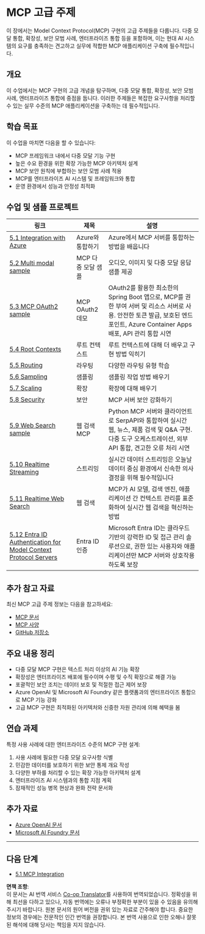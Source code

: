 <!--
CO_OP_TRANSLATOR_METADATA:
{
  "original_hash": "b96f2864e0bcb6fae9b4926813c3feb1",
  "translation_date": "2025-06-26T13:46:58+00:00",
  "source_file": "05-AdvancedTopics/README.md",
  "language_code": "ko"
}
-->
# MCP 고급 주제

이 장에서는 Model Context Protocol(MCP) 구현의 고급 주제들을 다룹니다. 다중 모달 통합, 확장성, 보안 모범 사례, 엔터프라이즈 통합 등을 포함하며, 이는 현대 AI 시스템의 요구를 충족하는 견고하고 실무에 적합한 MCP 애플리케이션 구축에 필수적입니다.

## 개요

이 수업에서는 MCP 구현의 고급 개념을 탐구하며, 다중 모달 통합, 확장성, 보안 모범 사례, 엔터프라이즈 통합에 중점을 둡니다. 이러한 주제들은 복잡한 요구사항을 처리할 수 있는 실무 수준의 MCP 애플리케이션을 구축하는 데 필수적입니다.

## 학습 목표

이 수업을 마치면 다음을 할 수 있습니다:

- MCP 프레임워크 내에서 다중 모달 기능 구현
- 높은 수요 환경을 위한 확장 가능한 MCP 아키텍처 설계
- MCP 보안 원칙에 부합하는 보안 모범 사례 적용
- MCP를 엔터프라이즈 AI 시스템 및 프레임워크와 통합
- 운영 환경에서 성능과 안정성 최적화

## 수업 및 샘플 프로젝트

| 링크 | 제목 | 설명 |
|------|-------|-------------|
| [5.1 Integration with Azure](./mcp-integration/README.md) | Azure와 통합하기 | Azure에서 MCP 서버를 통합하는 방법을 배웁니다 |
| [5.2 Multi modal sample](./mcp-multi-modality/README.md) | MCP 다중 모달 샘플 | 오디오, 이미지 및 다중 모달 응답 샘플 제공 |
| [5.3 MCP OAuth2 sample](../../../05-AdvancedTopics/mcp-oauth2-demo) | MCP OAuth2 데모 | OAuth2를 활용한 최소한의 Spring Boot 앱으로, MCP를 권한 부여 서버 및 리소스 서버로 사용. 안전한 토큰 발급, 보호된 엔드포인트, Azure Container Apps 배포, API 관리 통합 시연 |
| [5.4 Root Contexts](./mcp-root-contexts/README.md) | 루트 컨텍스트 | 루트 컨텍스트에 대해 더 배우고 구현 방법 익히기 |
| [5.5 Routing](./mcp-routing/README.md) | 라우팅 | 다양한 라우팅 유형 학습 |
| [5.6 Sampling](./mcp-sampling/README.md) | 샘플링 | 샘플링 작업 방법 배우기 |
| [5.7 Scaling](./mcp-scaling/README.md) | 확장 | 확장에 대해 배우기 |
| [5.8 Security](./mcp-security/README.md) | 보안 | MCP 서버 보안 강화하기 |
| [5.9 Web Search sample](./web-search-mcp/README.md) | 웹 검색 MCP | Python MCP 서버와 클라이언트로 SerpAPI와 통합하여 실시간 웹, 뉴스, 제품 검색 및 Q&A 구현. 다중 도구 오케스트레이션, 외부 API 통합, 견고한 오류 처리 시연 |
| [5.10 Realtime Streaming](./mcp-realtimestreaming/README.md) | 스트리밍 | 실시간 데이터 스트리밍은 오늘날 데이터 중심 환경에서 신속한 의사결정을 위해 필수적입니다 |
| [5.11 Realtime Web Search](./mcp-realtimesearch/README.md) | 웹 검색 | MCP가 AI 모델, 검색 엔진, 애플리케이션 간 컨텍스트 관리를 표준화하여 실시간 웹 검색을 혁신하는 방법 |
| [5.12  Entra ID Authentication for Model Context Protocol Servers](./mcp-security-entra/README.md) | Entra ID 인증 | Microsoft Entra ID는 클라우드 기반의 강력한 ID 및 접근 관리 솔루션으로, 권한 있는 사용자와 애플리케이션만 MCP 서버와 상호작용하도록 보장 |

## 추가 참고 자료

최신 MCP 고급 주제 정보는 다음을 참고하세요:
- [MCP 문서](https://modelcontextprotocol.io/)
- [MCP 사양](https://spec.modelcontextprotocol.io/)
- [GitHub 저장소](https://github.com/modelcontextprotocol)

## 주요 내용 정리

- 다중 모달 MCP 구현은 텍스트 처리 이상의 AI 기능 확장
- 확장성은 엔터프라이즈 배포에 필수이며 수평 및 수직 확장으로 해결 가능
- 포괄적인 보안 조치는 데이터 보호 및 적절한 접근 제어 보장
- Azure OpenAI 및 Microsoft AI Foundry 같은 플랫폼과의 엔터프라이즈 통합으로 MCP 기능 강화
- 고급 MCP 구현은 최적화된 아키텍처와 신중한 자원 관리에 의해 혜택을 봄

## 연습 과제

특정 사용 사례에 대한 엔터프라이즈 수준의 MCP 구현 설계:

1. 사용 사례에 필요한 다중 모달 요구사항 식별
2. 민감한 데이터를 보호하기 위한 보안 통제 개요 작성
3. 다양한 부하를 처리할 수 있는 확장 가능한 아키텍처 설계
4. 엔터프라이즈 AI 시스템과의 통합 지점 계획
5. 잠재적인 성능 병목 현상과 완화 전략 문서화

## 추가 자료

- [Azure OpenAI 문서](https://learn.microsoft.com/en-us/azure/ai-services/openai/)
- [Microsoft AI Foundry 문서](https://learn.microsoft.com/en-us/ai-services/)

---

## 다음 단계

- [5.1 MCP Integration](./mcp-integration/README.md)

**면책 조항**:  
이 문서는 AI 번역 서비스 [Co-op Translator](https://github.com/Azure/co-op-translator)를 사용하여 번역되었습니다. 정확성을 위해 최선을 다하고 있으나, 자동 번역에는 오류나 부정확한 부분이 있을 수 있음을 유의해 주시기 바랍니다. 원본 문서의 원어 버전을 권위 있는 자료로 간주해야 합니다. 중요한 정보의 경우에는 전문적인 인간 번역을 권장합니다. 본 번역 사용으로 인한 오해나 잘못된 해석에 대해 당사는 책임을 지지 않습니다.